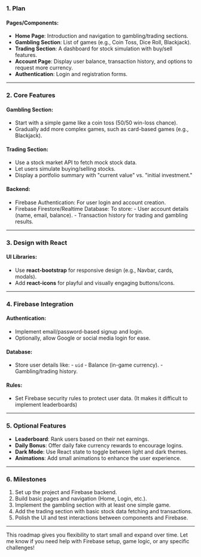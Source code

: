 ### **1. Plan**
#### Pages/Components:
   -  **Home Page**: Introduction and navigation to gambling/trading sections.
   -  **Gambling Section**: List of games (e.g., Coin Toss, Dice Roll, Blackjack).
   - **Trading Section**: A dashboard for stock simulation with buy/sell features.
   -  **Account Page**: Display user balance, transaction history, and options to request more currency.
   -  **Authentication**: Login and registration forms.

---

### **2. Core Features**
#### Gambling Section:
   -  Start with a simple game like a coin toss (50/50 win-loss chance).
   -  Gradually add more complex games, such as card-based games (e.g., Blackjack).

#### Trading Section:
   - Use a stock market API to fetch mock stock data.
   - Let users simulate buying/selling stocks.
   - Display a portfolio summary with "current value" vs. "initial investment."

#### Backend:
   -  Firebase Authentication: For user login and account creation.
   -  Firebase Firestore/Realtime Database: To store:
     - User account details (name, email, balance).
     - Transaction history for trading and gambling results.

---

### **3. Design with React**
#### UI Libraries:
   -  Use **react-bootstrap** for responsive design (e.g., Navbar, cards, modals).
   -  Add **react-icons** for playful and visually engaging buttons/icons.

---

### **4. Firebase Integration**
#### Authentication:
   -  Implement email/password-based signup and login.
   -  Optionally, allow Google or social media login for ease.

#### Database:
   -  Store user details like:
     - `uid`
     - Balance (in-game currency).
     - Gambling/trading history.

#### Rules:
   -  Set Firebase security rules to protect user data. (It makes it difficult to implement leaderboards)

---

### **5. Optional Features**
   - **Leaderboard**: Rank users based on their net earnings.
   -  **Daily Bonus**: Offer daily fake currency rewards to encourage logins.
   -  **Dark Mode**: Use React state to toggle between light and dark themes.
   - **Animations**: Add small animations to enhance the user experience.

---

### **6. Milestones**
1.  Set up the project and Firebase backend.
2.  Build basic pages and navigation (Home, Login, etc.).
3.  Implement the gambling section with at least one simple game.
4. Add the trading section with basic stock data fetching and transactions.
5. Polish the UI and test interactions between components and Firebase.

---

This roadmap gives you flexibility to start small and expand over time. Let me know if you need help with Firebase setup, game logic, or any specific challenges!